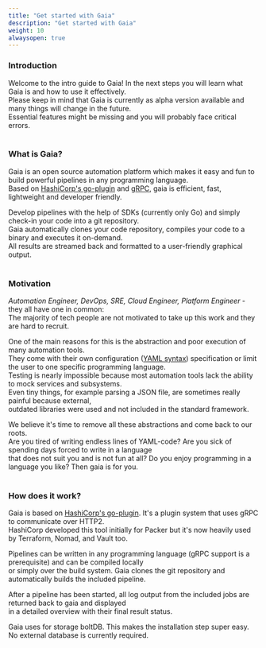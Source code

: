 ```yaml
---
title: "Get started with Gaia"
description: "Get started with Gaia"
weight: 10
alwaysopen: true
---
```


### Introduction

Welcome to the intro guide to Gaia! In the next steps you will learn what Gaia is and how to use it effectively. <br />
Please keep in mind that Gaia is currently as alpha version available and many things will change in the future. <br />
Essential features might be missing and you will probably face critical errors.
<br /><br />

### What is Gaia?

Gaia is an open source automation platform which makes it easy and fun to build powerful pipelines in any programming language. <br /> 
Based on <a href="https://github.com/hashicorp/go-plugin" target="_blank">HashiCorp's go-plugin</a> and <a href="https://grpc.io/" target="_blank">gRPC</a>, gaia is efficient, fast, lightweight and developer friendly. <br />

Develop pipelines with the help of SDKs (currently only Go) and simply check-in your code into a git repository. <br /> 
Gaia automatically clones your code repository, compiles your code to a binary and executes it on-demand. <br />
All results are streamed back and formatted to a user-friendly graphical output.
<br /><br />

### Motivation

*Automation Engineer, DevOps, SRE, Cloud Engineer, Platform Engineer* - they all have one in common: <br />
The majority of tech people are not motivated to take up this work and they are hard to recruit. <br />

One of the main reasons for this is the abstraction and poor execution of many automation tools. <br />
They come with their own configuration (<a href="https://en.wikipedia.org/wiki/YAML" target="_blank">YAML syntax</a>) specification or limit the user to one specific programming language. <br /> 
Testing is nearly impossible because most automation tools lack the ability to mock services and subsystems. <br />
Even tiny things, for example parsing a JSON file, are sometimes really painful because external, <br />
outdated libraries were used and not included in the standard framework.

We believe it's time to remove all these abstractions and come back to our roots. <br />
Are you tired of writing endless lines of YAML-code? Are you sick of spending days forced to write in a language <br />
that does not suit you and is not fun at all? Do you enjoy programming in a language you like? Then gaia is for you.
<br /><br />

### How does it work?

Gaia is based on <a href="https://github.com/hashicorp/go-plugin" target="_blank">HashiCorp's go-plugin</a>. It's a plugin system that uses gRPC to communicate over HTTP2. <br /> 
HashiCorp developed this tool initially for Packer but it's now heavily used by Terraform, Nomad, and Vault too.

Pipelines can be written in any programming language (gRPC support is a prerequisite) and can be compiled locally <br />
or simply over the build system. Gaia clones the git repository and automatically builds the included pipeline.

After a pipeline has been started, all log output from the included jobs are returned back to gaia and displayed <br />
in a detailed overview with their final result status.

Gaia uses for storage boltDB. This makes the installation step super easy. No external database is currently required.